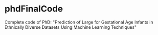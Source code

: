 # phdFinalCode
Complete code of PhD: "Prediction of Large for Gestational Age Infants in Ethnically Diverse Datasets Using Machine Learning Techniques"

